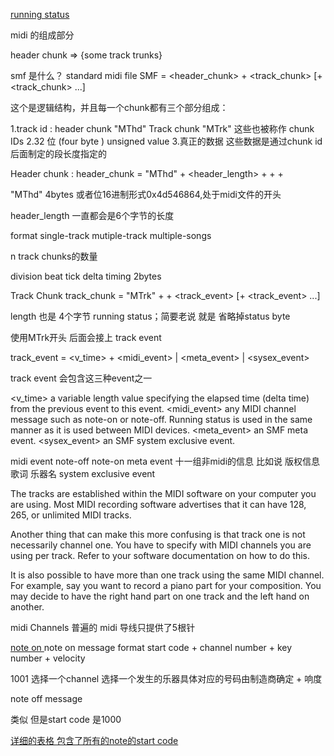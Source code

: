 [running status](https://www.midikits.net/midi_analyser/running_status.htm)

midi 的组成部分

header chunk => {some track trunks}

smf 是什么？
standard midi file
SMF = <header_chunk> + <track_chunk> [+ <track_chunk> ...]

这个是逻辑结构，并且每一个chunk都有三个部分组成：

1.track id : header chunk "MThd" Track chunk "MTrk" 这些也被称作 chunk IDs
2.32 位 (four byte ) unsigned value
3.真正的数据 这些数据是通过chunk id 后面制定的段长度指定的 

Header chunk :
  header_chunk = "MThd" + <header_length> + <format> + <n> + <division>

"MThd" 4bytes 或者位16进制形式0x4d546864,处于midi文件的开头

header_length 一直都会是6个字节的长度

format single-track mutiple-track multiple-songs 

n track chunks的数量

division beat tick delta timing 2bytes


Track Chunk 
 track_chunk = "MTrk" + <length> + <track_event> [+ <track_event> ...]

 length 也是 4个字节
 running status；简要老说 就是 省略掉status byte

 使用MTrk开头 后面会接上 track event

   track_event = <v_time> + <midi_event> | <meta_event> | <sysex_event>
 

 track event 会包含这三种event之一

<v_time>
a variable length value specifying the elapsed time (delta time) from the previous event to this event.
<midi_event>
any MIDI channel message such as note-on or note-off. Running status is used in the same manner as it is used between MIDI devices.
<meta_event>
an SMF meta event.
<sysex_event>
an SMF system exclusive event.

midi event note-off note-on
meta event 十一组非midi的信息 比如说 版权信息 歌词 乐器名
system exclusive event 


The tracks are established within the MIDI software on your computer you are using. Most MIDI recording software advertises that it can have 128, 265, or unlimited MIDI tracks.

Another thing that can make this more confusing is that track one is not necessarily channel one. You have to specify with MIDI channels you are using per track. Refer to your software documentation on how to do this.

It is also possible to have more than one track using the same MIDI channel. For example, say you want to record a piano part for your composition. You may decide to have the right hand part on one track and the left hand on another.


midi Channels 
普遍的 midi 导线只提供了5根针


[note on ](http://www.tonalsoft.com/pub/pitch-bend/pitch.2005-08-31.17-00.aspx)
note on message 
format 
start code + channel number + key number + velocity

1001 选择一个channel 选择一个发生的乐器具体对应的号码由制造商确定 + 响度


note off message

类似 但是start code 是1000

[详细的表格 包含了所有的note的start code](https://www.midi.org/specifications/item/table-1-summary-of-midi-message)